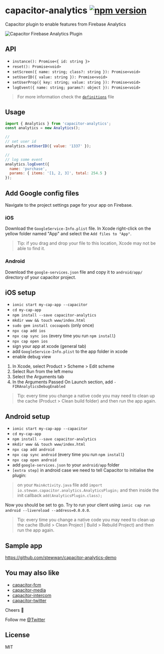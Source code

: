 # capacitor-analytics [![npm version](https://badge.fury.io/js/capacitor-analytics.svg)](https://badge.fury.io/js/capacitor-analytics)

Capacitor plugin to enable features from Firebase Analytics

![Capacitor Firebase Analytics Plugin](https://i.imgur.com/TpyqoLv.png)

## API

- `instance(): Promise<{ id: string }>`
- `reset(): Promise<void>`
- `setScreen({ name: string; class?: string }): Promise<void>`
- `setUserID({ value: string }): Promise<void>`
- `setUserProp({ key: string; value: string }): Promise<void>`
- `logEvent({ name: string; params?: object }): Promise<void>`

> For more information check the [`definitions`](/src/definitions.ts) file

## Usage

```js
import { Analytics } from 'capacitor-analytics';
const analytics = new Analytics();

//
// set user id
analytics.setUserID({ value: '1337' });

//
// log some event
analytics.logEvent({
  name: 'purchase',
  params: { items: '[1, 2, 3]', total: 254.5 }
});
```

## Add Google config files

Navigate to the project settings page for your app on Firebase.

### iOS

Download the `GoogleService-Info.plist` file. In Xcode right-click on the yellow folder named "App" and select the `Add files to "App"`.

> Tip: if you drag and drop your file to this location, Xcode may not be able to find it.

### Android

Download the `google-services.json` file and copy it to `android/app/` directory of your capacitor project.

## iOS setup

- `ionic start my-cap-app --capacitor`
- `cd my-cap-app`
- `npm install --save capacitor-analytics`
- `mkdir www && touch www/index.html`
- `sudo gem install cocoapods` (only once)
- `npx cap add ios`
- `npx cap sync ios` (every time you run `npm install`)
- `npx cap open ios`
- sign your app at xcode (general tab)
- add `GoogleService-Info.plist` to the app folder in xcode
- enable debug view

1. In Xcode, select Product > Scheme > Edit scheme
2. Select Run from the left menu
3. Select the Arguments tab
4. In the Arguments Passed On Launch section, add `-FIRAnalyticsDebugEnabled`

> Tip: every time you change a native code you may need to clean up the cache (Product > Clean build folder) and then run the app again.

## Android setup

- `ionic start my-cap-app --capacitor`
- `cd my-cap-app`
- `npm install --save capacitor-analytics`
- `mkdir www && touch www/index.html`
- `npx cap add android`
- `npx cap sync android` (every time you run `npm install`)
- `npx cap open android`
- add `google-services.json` to your `android/app` folder
- `[extra step]` in android case we need to tell Capacitor to initialise the plugin:

> on your `MainActivity.java` file add `import io.stewan.capacitor.analytics.AnalyticsPlugin;` and then inside the init callback `add(AnalyticsPlugin.class);`

Now you should be set to go. Try to run your client using `ionic cap run android --livereload --address=0.0.0.0`.

> Tip: every time you change a native code you may need to clean up the cache (Build > Clean Project | Build > Rebuild Project) and then run the app again.

## Sample app

https://github.com/stewwan/capacitor-analytics-demo

## You may also like

- [capacitor-fcm](https://github.com/stewwan/capacitor-fcm)
- [capacitor-media](https://github.com/stewwan/capacitor-media)
- [capacitor-intercom](https://github.com/stewwan/capacitor-intercom)
- [capacitor-twitter](https://github.com/stewwan/capacitor-twitter)

Cheers 🍻

Follow me [@Twitter](https://twitter.com/StewanSilva)

## License

MIT
